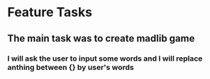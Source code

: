 # Feature Tasks

## The main task was to create madlib game 
### I will ask the user to input some words and I will replace anthing between {} by user's words


